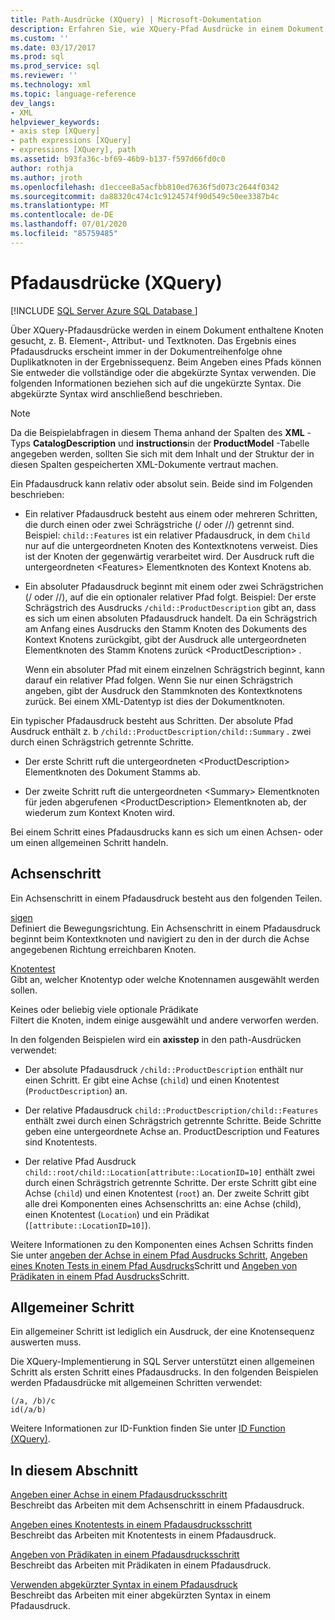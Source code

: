 ```yaml
---
title: Path-Ausdrücke (XQuery) | Microsoft-Dokumentation
description: Erfahren Sie, wie XQuery-Pfad Ausdrücke in einem Dokument Knoten wie Element-, Attribut-und Textknoten finden.
ms.custom: ''
ms.date: 03/17/2017
ms.prod: sql
ms.prod_service: sql
ms.reviewer: ''
ms.technology: xml
ms.topic: language-reference
dev_langs:
- XML
helpviewer_keywords:
- axis step [XQuery]
- path expressions [XQuery]
- expressions [XQuery], path
ms.assetid: b93fa36c-bf69-46b9-b137-f597d66fd0c0
author: rothja
ms.author: jroth
ms.openlocfilehash: d1eccee8a5acfbb810ed7636f5d073c2644f0342
ms.sourcegitcommit: da88320c474c1c9124574f90d549c50ee3387b4c
ms.translationtype: MT
ms.contentlocale: de-DE
ms.lasthandoff: 07/01/2020
ms.locfileid: "85759485"
---
```

# <a name="path-expressions-xquery"></a>Pfadausdrücke (XQuery)
[!INCLUDE [SQL Server Azure SQL Database ](../includes/applies-to-version/sqlserver.md)]

  Über XQuery-Pfadausdrücke werden in einem Dokument enthaltene Knoten gesucht, z. B. Element-, Attribut- und Textknoten. Das Ergebnis eines Pfadausdrucks erscheint immer in der Dokumentreihenfolge ohne Duplikatknoten in der Ergebnissequenz. Beim Angeben eines Pfads können Sie entweder die vollständige oder die abgekürzte Syntax verwenden. Die folgenden Informationen beziehen sich auf die ungekürzte Syntax. Die abgekürzte Syntax wird anschließend beschrieben.  
  
> [!NOTE]  
>  Da die Beispielabfragen in diesem Thema anhand der Spalten des **XML** -Typs **CatalogDescription** und **instructions**in der **ProductModel** -Tabelle angegeben werden, sollten Sie sich mit dem Inhalt und der Struktur der in diesen Spalten gespeicherten XML-Dokumente vertraut machen.  
  
 Ein Pfadausdruck kann relativ oder absolut sein. Beide sind im Folgenden beschrieben:  
  
-   Ein relativer Pfadausdruck besteht aus einem oder mehreren Schritten, die durch einen oder zwei Schrägstriche (/ oder //) getrennt sind. Beispiel: `child::Features` ist ein relativer Pfadausdruck, in dem `Child` nur auf die untergeordneten Knoten des Kontextknotens verweist. Dies ist der Knoten der gegenwärtig verarbeitet wird. Der Ausdruck ruft die untergeordneten \<Features> Elementknoten des Kontext Knotens ab.  
  
-   Ein absoluter Pfadausdruck beginnt mit einem oder zwei Schrägstrichen (/ oder //), auf die ein optionaler relativer Pfad folgt. Beispiel: Der erste Schrägstrich des Ausdrucks `/child::ProductDescription` gibt an, dass es sich um einen absoluten Pfadausdruck handelt. Da ein Schrägstrich am Anfang eines Ausdrucks den Stamm Knoten des Dokuments des Kontext Knotens zurückgibt, gibt der Ausdruck alle untergeordneten Elementknoten des Stamm Knotens zurück \<ProductDescription> .  
  
     Wenn ein absoluter Pfad mit einem einzelnen Schrägstrich beginnt, kann darauf ein relativer Pfad folgen. Wenn Sie nur einen Schrägstrich angeben, gibt der Ausdruck den Stammknoten des Kontextknotens zurück. Bei einem XML-Datentyp ist dies der Dokumentknoten.  
  
 Ein typischer Pfadausdruck besteht aus Schritten. Der absolute Pfad Ausdruck enthält z. b `/child::ProductDescription/child::Summary` . zwei durch einen Schrägstrich getrennte Schritte.  
  
-   Der erste Schritt ruft die untergeordneten \<ProductDescription> Elementknoten des Dokument Stamms ab.  
  
-   Der zweite Schritt ruft die untergeordneten \<Summary> Elementknoten für jeden abgerufenen \<ProductDescription> Elementknoten ab, der wiederum zum Kontext Knoten wird.  
  
 Bei einem Schritt eines Pfadausdrucks kann es sich um einen Achsen- oder um einen allgemeinen Schritt handeln.  
  
## <a name="axis-step"></a>Achsenschritt  
 Ein Achsenschritt in einem Pfadausdruck besteht aus den folgenden Teilen.  
  
 [sigen](../xquery/path-expressions-specifying-axis.md)  
 Definiert die Bewegungsrichtung. Ein Achsenschritt in einem Pfadausdruck beginnt beim Kontextknoten und navigiert zu den in der durch die Achse angegebenen Richtung erreichbaren Knoten.  
  
 [Knotentest](../xquery/path-expressions-specifying-node-test.md)  
 Gibt an, welcher Knotentyp oder welche Knotennamen ausgewählt werden sollen.  
  
 Keines oder beliebig viele optionale Prädikate  
 Filtert die Knoten, indem einige ausgewählt und andere verworfen werden.  
  
 In den folgenden Beispielen wird ein **axisstep** in den path-Ausdrücken verwendet:  
  
-   Der absolute Pfadausdruck `/child::ProductDescription` enthält nur einen Schritt. Er gibt eine Achse (`child`) und einen Knotentest (`ProductDescription`) an.  
  
-   Der relative Pfadausdruck `child::ProductDescription/child::Features` enthält zwei durch einen Schrägstrich getrennte Schritte. Beide Schritte geben eine untergeordnete Achse an. ProductDescription und Features sind Knotentests.  
  
-   Der relative Pfad Ausdruck `child::root/child::Location[attribute::LocationID=10]` enthält zwei durch einen Schrägstrich getrennte Schritte. Der erste Schritt gibt eine Achse (`child`) und einen Knotentest (`root`) an. Der zweite Schritt gibt alle drei Komponenten eines Achsenschritts an: eine Achse (child), einen Knotentest (`Location`) und ein Prädikat (`[attribute::LocationID=10]`).  
  
 Weitere Informationen zu den Komponenten eines Achsen Schritts finden Sie unter [angeben der Achse in einem Pfad Ausdrucks Schritt](../xquery/path-expressions-specifying-axis.md), [Angeben eines Knoten Tests in einem Pfad Ausdrucks](../xquery/path-expressions-specifying-node-test.md)Schritt und [Angeben von Prädikaten in einem Pfad Ausdrucks](../xquery/path-expressions-specifying-predicates.md)Schritt.  
  
## <a name="general-step"></a>Allgemeiner Schritt  
 Ein allgemeiner Schritt ist lediglich ein Ausdruck, der eine Knotensequenz auswerten muss.  
  
 Die XQuery-Implementierung in SQL Server unterstützt einen allgemeinen Schritt als ersten Schritt eines Pfadausdrucks. In den folgenden Beispielen werden Pfadausdrücke mit allgemeinen Schritten verwendet:  
  
```  
(/a, /b)/c  
id(/a/b)  
```  
  
 Weitere Informationen zur ID-Funktion finden Sie unter [ID Function &#40;XQuery&#41;](../xquery/functions-on-sequences-id.md).  
  
## <a name="in-this-section"></a>In diesem Abschnitt  
 [Angeben einer Achse in einem Pfadausdrucksschritt](../xquery/path-expressions-specifying-axis.md)  
 Beschreibt das Arbeiten mit dem Achsenschritt in einem Pfadausdruck.  
  
 [Angeben eines Knotentests in einem Pfadausdrucksschritt](../xquery/path-expressions-specifying-node-test.md)  
 Beschreibt das Arbeiten mit Knotentests in einem Pfadausdruck.  
  
 [Angeben von Prädikaten in einem Pfadausdrucksschritt](../xquery/path-expressions-specifying-predicates.md)  
 Beschreibt das Arbeiten mit Prädikaten in einem Pfadausdruck.  
  
 [Verwenden abgekürzter Syntax in einem Pfadausdruck](../xquery/path-expressions-using-abbreviated-syntax.md)  
 Beschreibt das Arbeiten mit einer abgekürzten Syntax in einem Pfadausdruck.  
  
  

